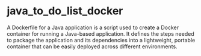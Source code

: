 # java_to_do_list_docker
A Dockerfile for a Java application is a script used to create a Docker container for running a Java-based application. It defines the steps needed to package the application and its dependencies into a lightweight, portable container that can be easily deployed across different environments.
